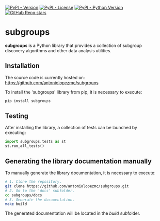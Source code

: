 [![PyPI - Version](https://img.shields.io/pypi/v/subgroups)](https://pypi.org/project/subgroups/) [![PyPI - License](https://img.shields.io/pypi/l/subgroups)](https://pypi.org/project/subgroups/) [![PyPI - Python Version](https://img.shields.io/pypi/pyversions/subgroups)](https://pypi.org/project/subgroups/) [![GitHub Repo stars](https://img.shields.io/github/stars/antoniolopezmc/subgroups)](https://github.com/antoniolopezmc/subgroups)

# subgroups

**subgroups** is a Python library that provides a collection of subgroup discovery algorithms and other data analysis utilities.

## Installation

The source code is currently hosted on: https://github.com/antoniolopezmc/subgroups

To install the 'subgroups' library from pip, it is necessary to execute:

```sh
pip install subgroups
```

## Testing

After installing the library, a collection of tests can be launched by executing:

```python
import subgroups.tests as st
st.run_all_tests()
```

## Generating the library documentation manually

To manually generate the library documentation, it is necessary to execute:

```sh
# 1. Clone the repository.
git clone https://github.com/antoniolopezmc/subgroups.git
# 2. Go to the 'docs' subfolder.
cd subgroups/docs
# 3. Generate the documentation.
make build
```

The generated documentation will be located in the *build* subfolder.
